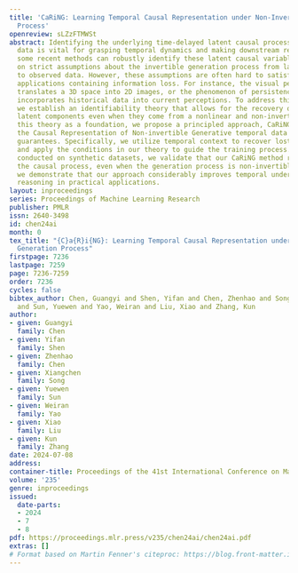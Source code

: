 ```yaml
---
title: 'CaRiNG: Learning Temporal Causal Representation under Non-Invertible Generation
  Process'
openreview: sLZzFTMWSt
abstract: Identifying the underlying time-delayed latent causal processes in sequential
  data is vital for grasping temporal dynamics and making downstream reasoning. While
  some recent methods can robustly identify these latent causal variables, they rely
  on strict assumptions about the invertible generation process from latent variables
  to observed data. However, these assumptions are often hard to satisfy in real-world
  applications containing information loss. For instance, the visual perception process
  translates a 3D space into 2D images, or the phenomenon of persistence of vision
  incorporates historical data into current perceptions. To address this challenge,
  we establish an identifiability theory that allows for the recovery of independent
  latent components even when they come from a nonlinear and non-invertible mix. Using
  this theory as a foundation, we propose a principled approach, CaRiNG, to learn
  the Causal Representation of Non-invertible Generative temporal data with identifiability
  guarantees. Specifically, we utilize temporal context to recover lost latent information
  and apply the conditions in our theory to guide the training process. Through experiments
  conducted on synthetic datasets, we validate that our CaRiNG method reliably identifies
  the causal process, even when the generation process is non-invertible. Moreover,
  we demonstrate that our approach considerably improves temporal understanding and
  reasoning in practical applications.
layout: inproceedings
series: Proceedings of Machine Learning Research
publisher: PMLR
issn: 2640-3498
id: chen24ai
month: 0
tex_title: "{C}a{R}i{NG}: Learning Temporal Causal Representation under Non-Invertible
  Generation Process"
firstpage: 7236
lastpage: 7259
page: 7236-7259
order: 7236
cycles: false
bibtex_author: Chen, Guangyi and Shen, Yifan and Chen, Zhenhao and Song, Xiangchen
  and Sun, Yuewen and Yao, Weiran and Liu, Xiao and Zhang, Kun
author:
- given: Guangyi
  family: Chen
- given: Yifan
  family: Shen
- given: Zhenhao
  family: Chen
- given: Xiangchen
  family: Song
- given: Yuewen
  family: Sun
- given: Weiran
  family: Yao
- given: Xiao
  family: Liu
- given: Kun
  family: Zhang
date: 2024-07-08
address:
container-title: Proceedings of the 41st International Conference on Machine Learning
volume: '235'
genre: inproceedings
issued:
  date-parts:
  - 2024
  - 7
  - 8
pdf: https://proceedings.mlr.press/v235/chen24ai/chen24ai.pdf
extras: []
# Format based on Martin Fenner's citeproc: https://blog.front-matter.io/posts/citeproc-yaml-for-bibliographies/
---
```

